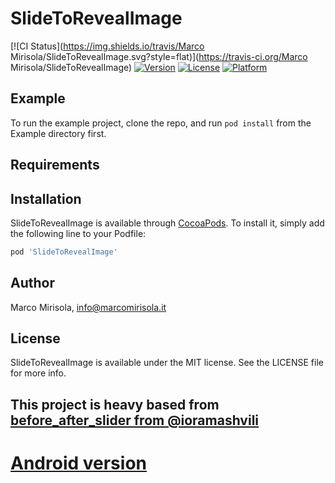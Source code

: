 # SlideToRevealImage

[![CI Status](https://img.shields.io/travis/Marco Mirisola/SlideToRevealImage.svg?style=flat)](https://travis-ci.org/Marco Mirisola/SlideToRevealImage)
[![Version](https://img.shields.io/cocoapods/v/SlideToRevealImage.svg?style=flat)](https://cocoapods.org/pods/SlideToRevealImage)
[![License](https://img.shields.io/cocoapods/l/SlideToRevealImage.svg?style=flat)](https://cocoapods.org/pods/SlideToRevealImage)
[![Platform](https://img.shields.io/cocoapods/p/SlideToRevealImage.svg?style=flat)](https://cocoapods.org/pods/SlideToRevealImage)

## Example

To run the example project, clone the repo, and run `pod install` from the Example directory first.

## Requirements

## Installation

SlideToRevealImage is available through [CocoaPods](https://cocoapods.org). To install
it, simply add the following line to your Podfile:

```ruby
pod 'SlideToRevealImage'
```

## Author

Marco Mirisola, info@marcomirisola.it

## License

SlideToRevealImage is available under the MIT license. See the LICENSE file for more info.

<h2> This project is heavy based from <a href="https://github.com/ioramashvili/BeforeAfterSlider"> before_after_slider from @ioramashvili</a> </h2>

<h1><a href="https://github.com/MarcoMirisola/SlideToRevealImage">Android version</a> </h1>
